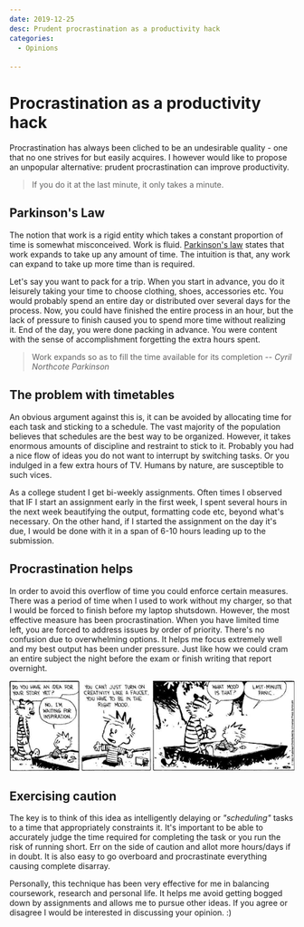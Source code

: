 ```yaml
---
date: 2019-12-25
desc: Prudent procrastination as a productivity hack
categories:
  - Opinions

---
```


# Procrastination as a productivity hack
Procrastination has always been cliched to be an undesirable quality - one that no one strives for but easily acquires.
I however would like to propose an unpopular alternative: prudent procrastination can improve productivity.
<!-- more -->

> If you do it at the last minute, it only takes a minute.



## Parkinson's Law
The notion that work is a rigid entity which takes a constant proportion of time is somewhat misconceived. Work is fluid.
[Parkinson's law][1] states that work expands to take up any amount of time. The intuition is that, any work can expand
to take up more time than is required.

Let's say you want to pack for a trip. When you start in advance, you do it leisurely taking your time
to choose clothing, shoes, accessories etc. You would probably spend an entire day or distributed over several
days for the process. Now, you could have finished the entire process in an hour, but the lack of pressure to finish
caused you to spend more time without realizing it. End of the day, you were done packing in advance. 
You were content with the sense of accomplishment forgetting the extra hours spent. 

> Work expands so as to fill the time available for its completion
> -- <cite>Cyril Northcote Parkinson</cite>

## The problem with timetables
An obvious argument against this is, it can be avoided by allocating time for each task and sticking to a schedule.
The vast majority of the population believes that schedules are the best way to be organized. However, it takes enormous
amounts of discipline and restraint to stick to it. Probably you had a nice flow of ideas you do not want to interrupt by
switching tasks. Or you indulged in a few extra hours of TV. Humans by nature, are susceptible to such vices.

As a college student I get bi-weekly assignments. Often times I observed that IF I start an assignment early in the first week,
I spent several hours in the next week beautifying the output, formatting code etc, beyond what's necessary. On the other hand,
if I started the assignment on the day it's due, I would be done with it in a span of 6-10 hours leading up to the submission.


## Procrastination helps
In order to avoid this overflow of time you could enforce certain measures. There was a period of time when I used to work without
my charger, so that I would be forced to finish before my laptop shutsdown. However, the most effective measure has been procrastination.
When you have limited time left, you are forced to address issues by order of priority. There's no confusion due to overwhelming options.
It helps me focus extremely well and my best output has been under pressure. Just like how we could cram an entire
subject the night before the exam or finish writing that report overnight.

![Last minute panic - calvin and hobbes](/assets/images/calvin-panic.jpeg)

## Exercising caution
The key is to think of this idea as intelligently delaying or _"scheduling"_ tasks to a time that appropriately constraints it.
It's important to be able to accurately judge the time required for completing the task or you run the risk of running short.
Err on the side of caution and allot more hours/days if in doubt. It is also easy to go overboard and procrastinate everything
causing complete disarray.

Personally, this technique has been very effective for me in balancing coursework, research and personal life. It helps me avoid
getting bogged down by assignments and allows me to pursue other ideas. If you agree or disagree I would be interested in
discussing your opinion. :)


[1]: https://en.wikipedia.org/wiki/Parkinson%27s_law
[2]: https://www.economist.com/news/1955/11/19/parkinsons-law



